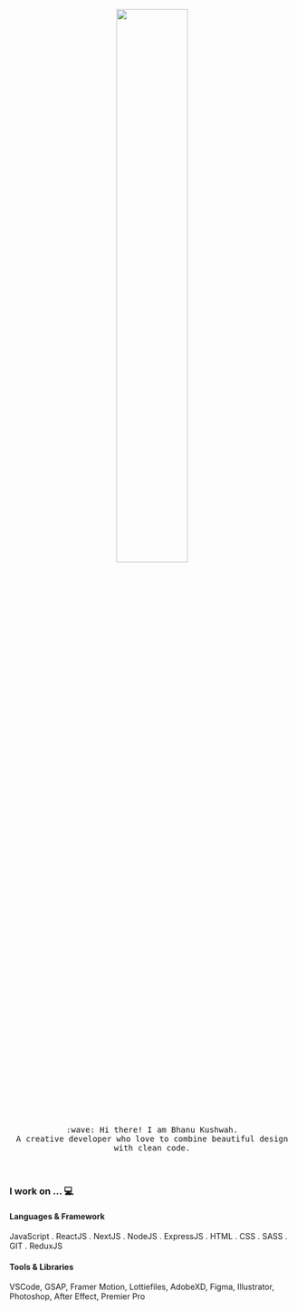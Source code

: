 <p align="center">
  <img src="https://cdn.dribbble.com/users/285475/screenshots/3798124/astronaut.gif" width="50%">
  <br><br>
  <samp>
    :wave: Hi there! I am Bhanu Kushwah. <br>
    A creative developer who love to combine beautiful design with clean code.
  </samp>
  <br>
  <br>
  <br>
  
  ### I work on ... 💻
  
  #### Languages & Framework
  JavaScript . ReactJS . NextJS . NodeJS . ExpressJS . HTML . CSS . SASS . GIT . ReduxJS 
  
  #### Tools & Libraries
  VSCode, GSAP, Framer Motion, Lottiefiles, AdobeXD, Figma, Illustrator, Photoshop, After Effect, Premier Pro
</p>
